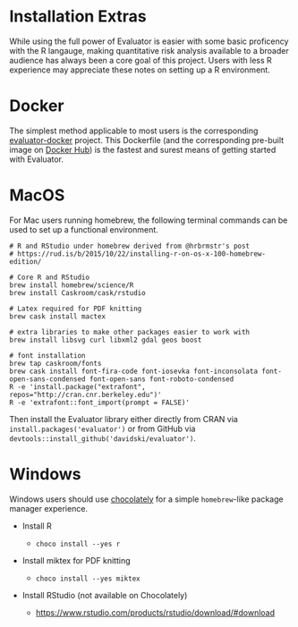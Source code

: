 # Installation Extras

While using the full power of Evaluator is easier with some basic proficency with the R langauge, making quantitative risk analysis available to a broader audience has always been a core goal of this project. Users with less R experience may appreciate these notes on setting up a R environment.

# Docker

The simplest method applicable to most users is the corresponding [evaluator-docker](https://github.com/davidski/evaluator-docker) project. This Dockerfile (and the corresponding pre-built image on [Docker Hub](https://hub.docker.com/r/davidski/evaluator-docker/)) is the fastest and surest means of getting started with Evaluator.

# MacOS

For Mac users running homebrew, the following terminal commands can be used to 
set up a functional environment.

```
# R and RStudio under homebrew derived from @hrbrmstr's post
# https://rud.is/b/2015/10/22/installing-r-on-os-x-100-homebrew-edition/

# Core R and RStudio
brew install homebrew/science/R
brew install Caskroom/cask/rstudio

# Latex required for PDF knitting
brew cask install mactex
 
# extra libraries to make other packages easier to work with 
brew install libsvg curl libxml2 gdal geos boost
 
# font installation
brew tap caskroom/fonts
brew cask install font-fira-code font-iosevka font-inconsolata font-open-sans-condensed font-open-sans font-roboto-condensed
R -e 'install.package("extrafont", repos="http://cran.cnr.berkeley.edu")'
R -e 'extrafont::font_import(prompt = FALSE)'
```

Then install the Evaluator library either directly from CRAN via `install.packages('evaluator')` or from GitHub via `devtools::install_github('davidski/evaluator')`.

# Windows

Windows users should use [chocolately](https://chocolatey.org/install) for a simple `homebrew`-like package manager experience.

- Install R

    -  `choco install --yes r`

- Install miktex for PDF knitting

    - `choco install --yes miktex`

- Install RStudio (not available on Chocolately)

    - https://www.rstudio.com/products/rstudio/download/#download